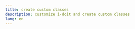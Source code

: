 ```yaml
---
title: create custom classes
description: customize i-doit and create custom classes
lang: en
---
```

